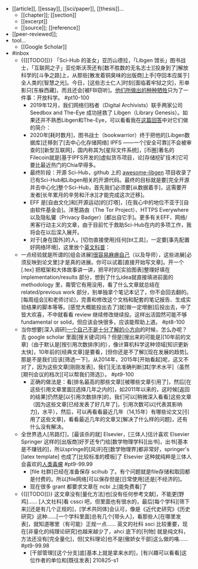 - [[article]], [[essay]], [[sci/paper]], [[thesis]]...
    - [[chapter]]; [[section]]
    - [[excerpt]]
    - [[source]]; [[reference]]
- [[peer-reviewed]];
- tool...
    - [[Google Scholar]]
- #inbox
    - {{[[TODO]]}} 「Sci-Hub 的圣女」亚历山德拉，「Libgen 馆长」图书战士，「互联网之子」亚伦斯沃茨还有[数不胜数的无名志士][投身到了]解放科学的[斗争之路]上，从那些[散发着铜臭味的出版商]上手[夺回本应属于]全人类的[智慧之光]。今日，[这些志士仁人]时刻[面临着牢狱之灾]，形单影只[东躲西藏]，而且还会[被FBI窃听]。[他们所做出的种种牺牲](https://zhuanlan.zhihu.com/p/376398943)只为了一件事：开放科学。 #pt10-100
        - 2019年12月，我们网络归档者（Digital Archivists）联手两家公司 Seedbox and The-Eye 成功拯救了 Libgen（Library Genesis）。如果还并不熟悉Libgen和The-Eye，可以看看我在[这篇回答](https://www.zhihu.com/question/19709630/answer/1827035395)中对它们做的简介：
        - 2020年[耗时数月]，图书战士（bookwarrior）终于把他的[Libgen数据库]迁移到了[去中心化存储网络] IPFS ——一个[安全可靠][不会被审查的][新型互联网]，国内称其为[星际文件系统]，[币圈]著名的Filecoin就是[基于IPFS开发的]虚拟货币项目，论[存储挖矿技术]它可要比最近热门的Chia早得多。
        - 最终阶段：开源 Sci-Hub，github 上的 [awesome-libgen](http://link.zhihu.com/?target=https%3A//github.com/freereadorg/awesome-libgen) 项目收录了已有Sci-Hub和Libgen相关的开源代码。最终的目标就是要[完全开源并去中心化]整个Sci-Hub，首先我们必须要[从数据着手]，这需要开发者[长年累月的辛劳和汗水][才能完成这次迁移]。
        - EFF 是[自由文化]和[开源运动]的[灯塔]，[在我心中的地位不亚于][自由软件基金会]。洋葱路由（The Tor Project）、HTTPS Everywhere以及隐私獾（Privacy Badger）[都出自它手]。更多有关EFF、网络/黑客行动主义的文章，由于目前忙于救助Sci-Hub在内的多项工作，我将会在以后深入展开。
        - 对于[身在国外]的人，[切勿直接使用]任何[bt工具]，一定要[事先配置好网络环境]，这里放个[英文科普](http://link.zhihu.com/?target=http%3A//www.reddit.com/r/Piracy/wiki/faq/isp_complaints)：
    - 一点经验就是所谓的[组会进展][很容易麻痹自己](https://bbs.saraba1st.com/2b/thread-2001234-4-1.html)（以及导师），这些进展[必须反映到论文里]才是真的进展。你可以试着[直接开始写文章]。开一个 [.tex] 把框架和大体故事讲一讲，把平时的[实验图表]整理好填在 implementation/results 部分，想到了什么idea就直接填进前面的 methodology 里，甭管它有用没用，看了什么文章就总结在 related/previous work 部分，别单独拿个笔记本记了，你不会回去翻的。[每周组会][和老师讨论]，完善和修改这个文档和配套的笔记报告、生成实验结果的脚本等等。[感觉大概能投出去了]就[做一定增删]后投出去，中了皆大欢喜，不中就看看 review 继续修改继续投。这样出活固然可能不够 fundamental or solid，但应该会快很多，应该能帮助上道。 #pt8-100
    - 当你想要[深入调研][一个自己不是十分了解的小方向](https://www.zhihu.com/question/34686026/answer/62317647)的时候，怎么办呢？去 google scholar 里面[搜关键词]吗？但是[搜出来的可能是][10年前的文章]（由于默认是[按引用次数排序]的），像计算机科学这种领域[知识更新太快]，10年前的[经典文章]是要看，[但你还是不了解][现在发展的趋势]。那是不是我们应该[筛选一下]，从2014年，2015年[开始看起]呢，这又不对了，因为这些文章[刚刚发表]，我们[无法准确判断]其[学术水平]（虽然[期刊会议的档次][可以帮我们筛选]）。 #pt9-100
        - 正确的做法是：看[排名最高的那些文章][被哪些文章引用了]，然后[在这些引用文章里面][选择几年之内的]，如2011年以来的，这时候[返回的结果]仍然是[以引用次数排序]的，我们可以[稍微深入看看]这些文章（因为这些文章[已经发表了好几年了]，引用次数可以[代表其影响力]，水平），然后，可以再看看最近几年（14,15年）有哪些论文又[引用了这些文章]，看看最近几年的文章又[解决了什么样的问题]，还有什么没有解决。
    - 全世界选人[吊路灯]，[最该杀的就] Elsevier，[三体人]估计喜欢 Elsevier
Springer 这样的[出版商]好歹还专门给[数学物理学科][出书]，出书[基本是不赚钱的]，所以springe的[风评]在[数学物理界]都非常好，springer's [latex template] 也成了[比较标准的模板]了
Elsevier 这种就纯粹是三体人会喜欢的[人类毒瘤](https://bbs.saraba1st.com/2b/forum.php?mod=viewthread&tid=2006145) #pt9-99.99
        - [file 社群]已经在准备保存 scihub 了。有个问题就是file存储和取回都是付费的。所以[file网络]可以保存但是[日常使用]还是[不经济的]。
        - 现在很多 grant 都要求文章在 ncbi 上[能免费看]了
    - {{[[TODO]]}} 这文章没有[量化方法]也[没有任何参考文献]，不能更[野鸡]……
[人文社科]看 cssci 吧，但里面也有很水的，最后[每个学科][筛下来][还是有几个正规的]，[学术共同体]会认可，像是《近代史研究》《历史研究》这种……[一个学科里面]总有几个[带头人]，看那些人[在哪里发表]，就知道哪里（有可能）正规一点……
英文的社科 ssci 比较重要，现在[非量化的纯理论研究]也越来越少了，ahci 底下的[刊物] 就是纯文科，方法还没有[完全量化]，但[文科理论]也不是[傲娇女干部]这么做的咯…… #pt9-99.98
        - [干部管理][这个分支]底[基本上就是拿来水的]，[有兴趣可以看看]这位作者的单位和[既往发表]
210825-s1
